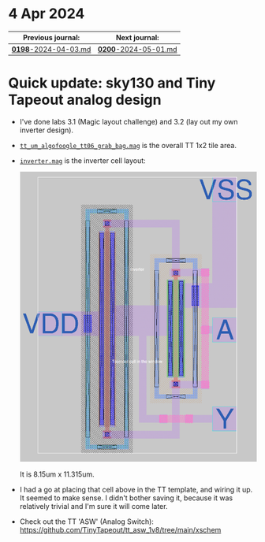 # 4 Apr 2024

| Previous journal: | Next journal: |
|-|-|
| [**0198**-2024-04-03.md](./0198-2024-04-03.md) | [**0200**-2024-05-01.md](./0200-2024-05-01.md) |

# Quick update: sky130 and Tiny Tapeout analog design

*   I've done labs 3.1 (Magic layout challenge) and 3.2 (lay out my own inverter design).
*   [`tt_um_algofoogle_tt06_grab_bag.mag`](https://github.com/algofoogle/tt06-grab-bag/blob/071a0c6bcbd7e322c2a11f76f5833e3a30ec3bf6/mag/tt_um_algofoogle_tt06_grab_bag.mag) is the overall TT 1x2 tile area.
*   [`inverter.mag`](https://github.com/algofoogle/tt06-grab-bag/blob/071a0c6bcbd7e322c2a11f76f5833e3a30ec3bf6/mag/inverter.mag) is the inverter cell layout:

    ![Inverter layout in Magic](i/0199-inverter.png)

    It is 8.15um x 11.315um.
*   I had a go at placing that cell above in the TT template, and wiring it up. It seemed to make sense. I didn't bother saving it, because it was relatively trivial and I'm sure it will come later.
*   Check out the TT 'ASW' (Analog Switch): https://github.com/TinyTapeout/tt_asw_1v8/tree/main/xschem

